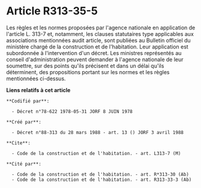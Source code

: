 # Article R313-35-5

Les règles et les normes proposées par l'agence nationale en application de l'article L. 313-7 et, notamment, les clauses
statutaires type applicables aux associations mentionnées audit article, sont publiées au Bulletin officiel du ministère
chargé de la construction et de l'habitation. Leur application est subordonnée à l'intervention d'un décret. Les ministres
représentés au conseil d'administration peuvent demander à l'agence nationale de leur soumettre, sur des points qu'ils
précisent et dans un délai qu'ils déterminent, des propositions portant sur les normes et les règles mentionnées ci-dessus.

**Liens relatifs à cet article**

	**Codifié par**:

	  - Décret n°78-622 1978-05-31 JORF 8 JUIN 1978

	**Créé par**:

	  - Décret n°88-313 du 28 mars 1988 - art. 13 () JORF 3 avril 1988

	**Cite**:

	  - Code de la construction et de l'habitation. - art. L313-7 (M)

	**Cité par**:

	  - Code de la construction et de l'habitation. - art. R*313-30 (Ab)
	  - Code de la construction et de l'habitation. - art. R313-33-3 (Ab)
